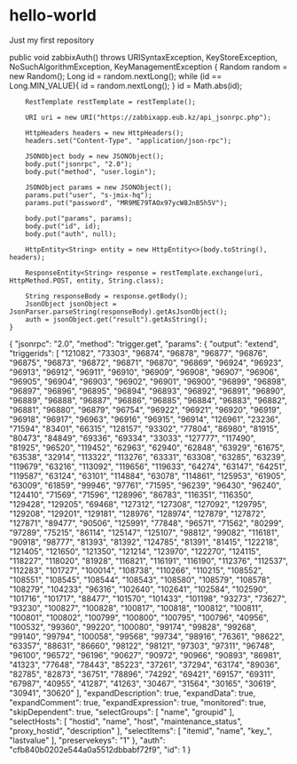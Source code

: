 # hello-world
Just my first repository


public void zabbixAuth() throws URISyntaxException, KeyStoreException, NoSuchAlgorithmException, KeyManagementException {
        Random random = new Random();
        Long id = random.nextLong();
        while (id == Long.MIN_VALUE){
            id = random.nextLong();
        }
        id = Math.abs(id);

        RestTemplate restTemplate = restTemplate();

        URI uri = new URI("https://zabbixapp.eub.kz/api_jsonrpc.php");

        HttpHeaders headers = new HttpHeaders();
        headers.set("Content-Type", "application/json-rpc");

        JSONObject body = new JSONObject();
        body.put("jsonrpc", "2.0");
        body.put("method", "user.login");

        JSONObject params = new JSONObject();
        params.put("user", "s-jmix-hq");
        params.put("password", "MR9ME79TAOx97ycW8JnB5h5V");

        body.put("params", params);
        body.put("id", id);
        body.put("auth", null);

        HttpEntity<String> entity = new HttpEntity<>(body.toString(), headers);

        ResponseEntity<String> response = restTemplate.exchange(uri, HttpMethod.POST, entity, String.class);

        String responseBody = response.getBody();
        JsonObject jsonObject = JsonParser.parseString(responseBody).getAsJsonObject();
        auth = jsonObject.get("result").getAsString();
    }

{ 
      "jsonrpc": "2.0",
      "method": "trigger.get",
      "params": {
        "output": "extend",
        "triggerids": [
          "121082",
          "73303",
          "96874",
          "96878",
          "96877",
          "96876",
          "96875",
          "96873",
          "96872",
          "96871",
          "96870",
          "96869",
          "96924",
          "96923",
          "96913",
          "96912",
          "96911",
          "96910",
          "96909",
          "96908",
          "96907",
          "96906",
          "96905",
          "96904",
          "96903",
          "96902",
          "96901",
          "96900",
          "96899",
          "96898",
          "96897",
          "96896",
          "96895",
          "96894",
          "96893",
          "96892",
          "96891",
          "96890",
          "96889",
          "96888",
          "96887",
          "96886",
          "96885",
          "96884",
          "96883",
          "96882",
          "96881",
          "96880",
          "96879",
          "96754",
          "96922",
          "96921",
          "96920",
          "96919",
          "96918",
          "96917",
          "96963",
          "96916",
          "96915",
          "96914",
          "126961",
          "23236",
          "71594",
          "83401",
          "66315",
          "128157",
          "93302",
          "77804",
          "86980",
          "81915",
          "80473",
          "84849",
          "69336",
          "69334",
          "33033",
          "127777",
          "117490",
          "81925",
          "96520",
          "119452",
          "62963",
          "62940",
          "62848",
          "63929",
          "61675",
          "63538",
          "32914",
          "113322",
          "113276",
          "63331",
          "63308",
          "63285",
          "63239",
          "119679",
          "63216",
          "113092",
          "119656",
          "119633",
          "64274",
          "63147",
          "64251",
          "119587",
          "63124",
          "63101",
          "114884",
          "63078",
          "114861",
          "125953",
          "61905",
          "63009",
          "61859",
          "99946",
          "97761",
          "71595",
          "96239",
          "96430",
          "96240",
          "124410",
          "71569",
          "71596",
          "128996",
          "86783",
          "116351",
          "116350",
          "129428",
          "129205",
          "69468",
          "127312",
          "127308",
          "127092",
          "129795",
          "129208",
          "129201",
          "129181",
          "128976",
          "128974",
          "127879",
          "127872",
          "127871",
          "89477",
          "90506",
          "125991",
          "77848",
          "96571",
          "71562",
          "80299",
          "97289",
          "75215",
          "86114",
          "125147",
          "125107",
          "98812",
          "99082",
          "116181",
          "90918",
          "98777",
          "81393",
          "81392",
          "124785",
          "81391",
          "81415",
          "122218",
          "121405",
          "121650",
          "121350",
          "121214",
          "123970",
          "122270",
          "124115",
          "118227",
          "118020",
          "81928",
          "116821",
          "116191",
          "116190",
          "112376",
          "112537",
          "112283",
          "101727",
          "100014",
          "108738",
          "110266",
          "110215",
          "108552",
          "108551",
          "108545",
          "108544",
          "108543",
          "108580",
          "108579",
          "108578",
          "108279",
          "104233",
          "96316",
          "102640",
          "102641",
          "102584",
          "102590",
          "101716",
          "101717",
          "88477",
          "101570",
          "101433",
          "101198",
          "93273",
          "73627",
          "93230",
          "100827",
          "100828",
          "100817",
          "100818",
          "100812",
          "100811",
          "100801",
          "100802",
          "100799",
          "100800",
          "100795",
          "100796",
          "40956",
          "100532",
          "99360",
          "99220",
          "100080",
          "99174",
          "99828",
          "99268",
          "99140",
          "99794",
          "100058",
          "99568",
          "99734",
          "98916",
          "76361",
          "98622",
          "63357",
          "88631",
          "86660",
          "98122",
          "98121",
          "97303",
          "97311",
          "96748",
          "96100",
          "96572",
          "96196",
          "90627",
          "90972",
          "90966",
          "90893",
          "86981",
          "41323",
          "77648",
          "78443",
          "85223",
          "37261",
          "37294",
          "63174",
          "89036",
          "82785",
          "82873",
          "36751",
          "78896",
          "74292",
          "69421",
          "69157",
          "69311",
          "67987",
          "40955",
          "41287",
          "41263",
          "30467",
          "31564",
          "30165",
          "30619",
          "30941",
          "30620"
        ],
        "expandDescription": true,
        "expandData": true,
        "expandComment": true,
        "expandExpression": true,
        "monitored": true,
        "skipDependent": true,
        "selectGroups": [
          "name",
          "groupid"
        ],
        "selectHosts": [
          "hostid",
          "name",
          "host",
          "maintenance_status",
          "proxy_hostid",
          "description"
        ],
        "selectItems": [
          "itemid",
          "name",
          "key_",
          "lastvalue"
        ],
        "preservekeys": "1"
      },
    "auth": "cfb840b0202e544a0a5512dbbabf72f9",
    "id": 1
 }
